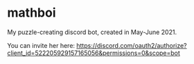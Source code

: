 # mathboi
My puzzle-creating discord bot, created in May-June 2021.

You can invite her here: https://discord.com/oauth2/authorize?client_id=522205929157165056&permissions=0&scope=bot
